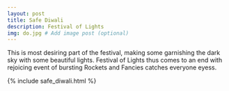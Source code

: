 ```yaml
---
layout: post
title: Safe Diwali
description: Festival of Lights
img: do.jpg # Add image post (optional)
---
```

This is most desiring part of the festival, making some garnishing the dark sky with some beautiful lights. Festival of Lights thus comes to an end with rejoicing event of bursting Rockets and Fancies catches everyone eyess.


{% include safe_diwali.html %}
